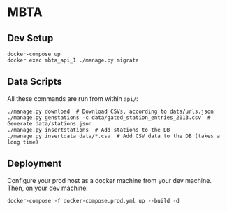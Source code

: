 # MBTA

## Dev Setup

```
docker-compose up
docker exec mbta_api_1 ./manage.py migrate
```

## Data Scripts

All these commands are run from within `api/`:

```
./manage.py download  # Download CSVs, according to data/urls.json
./manage.py genstations -c data/gated_station_entries_2013.csv  # Generate data/stations.json
./manage.py insertstations  # Add stations to the DB
./manage.py insertdata data/*.csv  # Add CSV data to the DB (takes a long time)
```

## Deployment

Configure your prod host as a docker machine from your dev machine. Then, on your dev machine:

```
docker-compose -f docker-compose.prod.yml up --build -d
```
